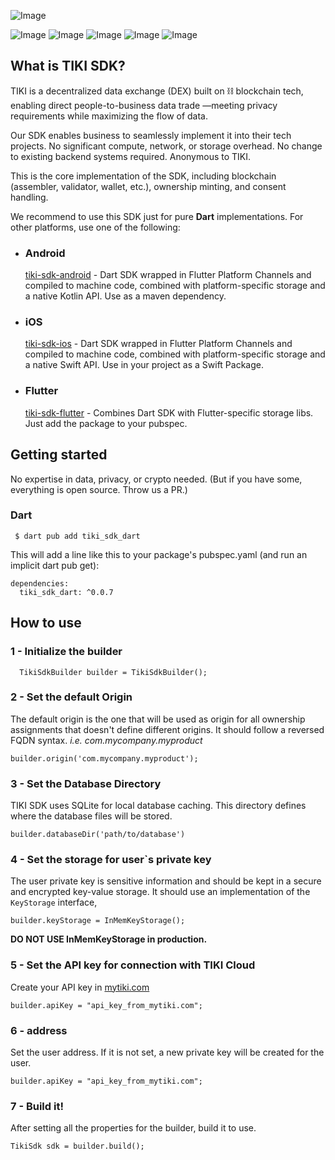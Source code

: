 ![Image](https://user-images.githubusercontent.com/3769672/184012083-4c3598d2-f81c-43f4-85cb-54fd731aeb1b.png)

![Image](https://img.shields.io/github/deployments/tiki/tiki-sdk-dart/Production?label=deployment&logo=github)
![Image](https://img.shields.io/github/workflow/status/tiki/tiki-sdk-dart/docs?label=docs&logo=github)
![Image](https://img.shields.io/pub/v/tiki_sdk_dart?logo=dart)
![Image](https://img.shields.io/pub/points/tiki_sdk_dart?logo=dart)
![Image](https://img.shields.io/github/license/tiki/tiki-sdk-dart)

## What is TIKI SDK?
TIKI is a decentralized data exchange (DEX) built on ⛓ blockchain tech, enabling direct people-to-business data trade —meeting privacy requirements while maximizing the flow of data.

Our SDK enables business to seamlessly implement it into their tech projects. No significant compute, network, or storage overhead. No change to existing backend systems required. Anonymous to TIKI.

This is the core implementation of the SDK, including blockchain (assembler, validator, wallet, etc.), ownership minting, and consent handling.  

We recommend to use this SDK just for pure **Dart** implementations. For other platforms, use one of the following:

- ### Android 
  [tiki-sdk-android](https://github.com/tiki/tiki-sdk-android) - Dart SDK wrapped in Flutter Platform Channels and compiled to machine code, combined with platform-specific storage and a native Kotlin API. Use as a maven dependency.

- ### iOS
  [tiki-sdk-ios](https://github.com/tiki/tiki-sdk-ios) - Dart SDK wrapped in Flutter Platform Channels and compiled to machine code, combined with platform-specific storage and a native Swift API. Use in your project as a Swift Package.

- ### Flutter
  [tiki-sdk-flutter](https://github.com/tiki/tiki-sdk-flutter) - Combines Dart SDK with Flutter-specific storage libs. Just add the package to your pubspec.

## Getting started

No expertise in data, privacy, or crypto needed.
(But if you have some, everything is open source. Throw us a PR.)


### Dart

```
 $ dart pub add tiki_sdk_dart
```
This will add a line like this to your package's pubspec.yaml (and run an implicit dart pub get):
```
dependencies:
  tiki_sdk_dart: ^0.0.7
```


## How to use

### 1 - Initialize the builder

```
  TikiSdkBuilder builder = TikiSdkBuilder();
```

### 2 - Set the default Origin

The default origin is the one that will be used as origin for all ownership assignments that doesn't define different origins. It should follow a reversed FQDN syntax. _i.e. com.mycompany.myproduct_

```
builder.origin('com.mycompany.myproduct');
```

### 3 - Set the Database Directory

TIKI SDK uses SQLite for local database caching. This directory defines where the database files will be stored.

```
builder.databaseDir('path/to/database')
```

### 4 - Set the storage for user`s private key
The user private key is sensitive information and should be kept in a secure and encrypted key-value storage. It should use an implementation of the `KeyStorage` interface,
```
builder.keyStorage = InMemKeyStorage();
```

**DO NOT USE InMemKeyStorage in production.**
### 5 - Set the API key for connection with TIKI Cloud
Create your API key in [mytiki.com](mytiki.com)
```
builder.apiKey = "api_key_from_mytiki.com";
```

### 6 - address
Set the user address. If it is not set, a new private key will be created for the user.
```
builder.apiKey = "api_key_from_mytiki.com";
```
### 7 - Build it!
After setting all the properties for the builder, build it to use.
```
TikiSdk sdk = builder.build();
```
